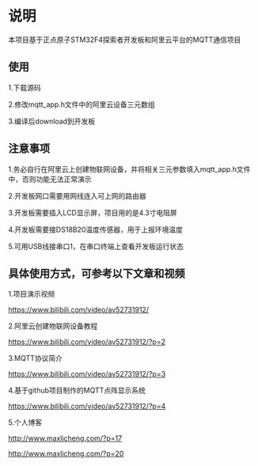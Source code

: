 # 说明

本项目基于正点原子STM32F4探索者开发板和阿里云平台的MQTT通信项目

## 使用
1.下载源码

2.修改mqtt_app.h文件中的阿里云设备三元数组

3.编译后download到开发板

## 注意事项
1.务必自行在阿里云上创建物联网设备，并将相关三元参数填入mqtt_app.h文件中，否则功能无法正常演示

2.开发板网口需要用网线连入可上网的路由器

3.开发板需要插入LCD显示屏，项目用的是4.3寸电阻屏

4.开发板需要接DS18B20温度传感器，用于上报环境温度

5.可用USB线接串口1，在串口终端上查看开发板运行状态

## 具体使用方式，可参考以下文章和视频
1.项目演示视频

https://www.bilibili.com/video/av52731912/

2.阿里云创建物联网设备教程

https://www.bilibili.com/video/av52731912/?p=2

3.MQTT协议简介

https://www.bilibili.com/video/av52731912/?p=3

4.基于github项目制作的MQTT点阵显示系统

https://www.bilibili.com/video/av52731912/?p=4

5.个人博客

http://www.maxlicheng.com/?p=17

http://www.maxlicheng.com/?p=20


